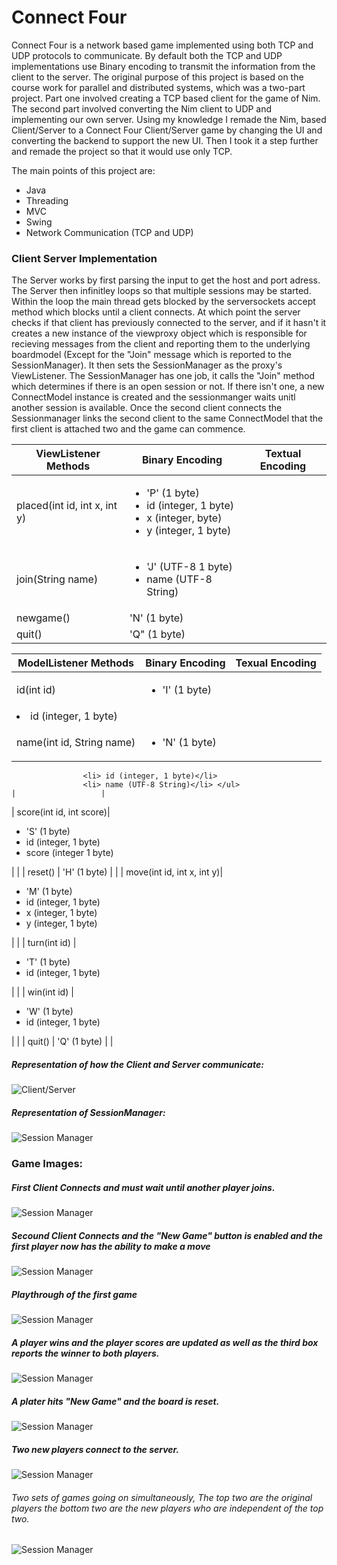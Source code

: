 # Connect Four

Connect Four is a network based game implemented using both TCP and UDP protocols to communicate.
By default both the TCP and UDP implementations use Binary encoding to transmit the information from the client to the server. The original purpose of this project is based on the course work for parallel and distributed systems, which was a two-part project. Part one involved creating a TCP based client for the game of Nim. The second part involved converting the Nim client to UDP and implementing our own server. Using my knowledge I remade the Nim, based Client/Server to a Connect Four Client/Server game by changing the UI and converting the backend to support the new UI. Then I took it a step further and remade the project so that it would use only TCP.

The main points of this project are:
- Java
- Threading
- MVC
- Swing
- Network Communication (TCP and UDP)


### Client Server Implementation

The Server works by first parsing the input to get the host and port adress.
The Server then infinitley loops so that multiple sessions may be started.
Within the loop the main thread gets blocked by the serversockets accept method which blocks until a client connects.
At which point the server checks if that client has previously connected to the server, and if it hasn't it creates a new instance of the
viewproxy object which is responsible for recieving messages from the client and reporting them to the underlying boardmodel (Except for the "Join" message which is reported to the SessionManager).
It then sets the SessionManager as the proxy's ViewListener. The SessionManager has one job, it calls the "Join" method which determines if there is an open session or not. If there isn't one, a new ConnectModel instance is created and the sessionmanger waits unitl another session is available. Once the second client connects the Sessionmanager links the second client to the same ConnectModel that the first client is attached two and the game can commence.

|	ViewListener Methods	|	Binary Encoding		|	Textual Encoding	|
|-------------------------------|-------------------------------|-------------------------------|
| placed(int id, int x, int y)  | <ul> <li>'P' (1 byte)</li><li> id (integer, 1 byte)</li><li> x (integer, byte)</li><li> y (integer, 1 byte)</li></ul> | 		|
|	join(String name)	|	<ul> <li>'J' (UTF-8 1 byte)</li><li> name (UTF-8 String) </li></ul>		|		|
| 	newgame()										|	'N' (1 byte)									|																|
| 	quit()											|	'Q" (1 byte)									|																|


|	ModelListener Methods	|	Binary Encoding		|	Texual Encoding		|
|-------------------------------|-------------------------------|-------------------------------|
|	id(int id)		| <ul> <li>'I' (1 byte)</li>
					<li> id (integer, 1 byte)</li></ul>	|				|
|	name(int id, String name)| <ul> <li> 'N' (1 byte)</li>
					<li> id (integer, 1 byte)</li>
					<li> name (UTF-8 String)</li> </ul>						      |				      |
|	score(int id, int score)| <ul> <li> 'S' (1 byte) </li>
					<li> id (integer, 1 byte)</li>
					<li> score (integer 1 byte)</li> </ul>
				|				|
|	reset()			| 	'H' (1 byte)		|				|
|	move(int id, int x, int y)| <ul> <li> 'M' (1 byte) </li>
					<li> id (integer, 1 byte) </li>
					<li> x (integer, 1 byte) </li>
					<li> y (integer, 1 byte) </li></ul>
				|				|
|	turn(int id)		| <ul>	<li> 'T' (1 byte) </li>
					<li> id (integer, 1 byte) </li></ul>						      |				      |
|	win(int id)		| <ul> <li> 'W'	(1 byte) </li>
					<li> id (integer, 1 byte) </li></ul>
				|				|
|	quit()			| 'Q' (1 byte)				|				|


##### Representation of how the Client and Server communicate:

![Client/Server](https://raw.githubusercontent.com/michaelrinos/Connect-Fout-Client-Server/master/Images/ClSe.png)

##### Representation of SessionManager:

![Session Manager](https://raw.githubusercontent.com/michaelrinos/Connect-Fout-Client-Server/master/Images/SessionManager.png)

### Game Images:

##### First Client Connects and must wait until another player joins.
![Session Manager](https://raw.githubusercontent.com/michaelrinos/Connect-Fout-Client-Server/master/Images/FirstConnect.png)

##### Secound Client Connects and the "New Game" button is enabled and the first player now has the ability to make a move
![Session Manager](https://raw.githubusercontent.com/michaelrinos/Connect-Fout-Client-Server/master/Images/SecoundConnect.png)

##### Playthrough of the first game
![Session Manager](https://raw.githubusercontent.com/michaelrinos/Connect-Fout-Client-Server/master/Images/FirstMove.png)

##### A player wins and the player scores are updated as well as the third box reports the winner to both players.
![Session Manager](https://raw.githubusercontent.com/michaelrinos/Connect-Fout-Client-Server/master/Images/FirstWin.png)

##### A plater hits "New Game" and the board is reset.
![Session Manager](https://raw.githubusercontent.com/michaelrinos/Connect-Fout-Client-Server/master/Images/Reset.png)

##### Two new players connect to the server.
![Session Manager](https://raw.githubusercontent.com/michaelrinos/Connect-Fout-Client-Server/master/Images/TwoGames.png)

###### Two sets of games going on simultaneously, The top two are the original players the bottom two are the new players who are independent of the top two.
![Session Manager](https://raw.githubusercontent.com/michaelrinos/Connect-Fout-Client-Server/master/Images/Moves.png)
